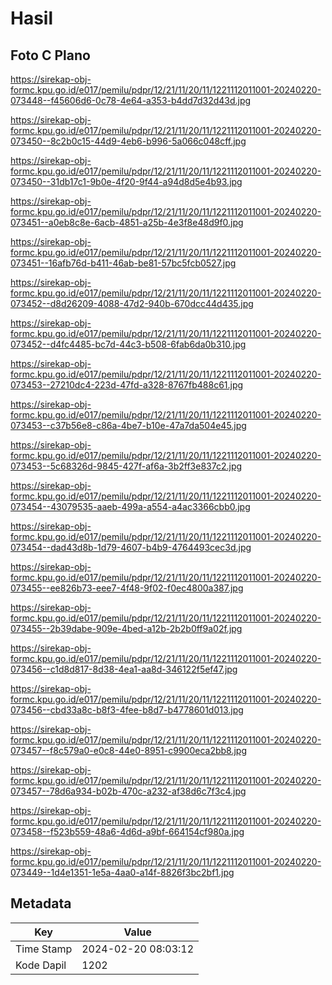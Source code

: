 # Hasil

## Foto C Plano

https://sirekap-obj-formc.kpu.go.id/e017/pemilu/pdpr/12/21/11/20/11/1221112011001-20240220-073448--f45606d6-0c78-4e64-a353-b4dd7d32d43d.jpg

https://sirekap-obj-formc.kpu.go.id/e017/pemilu/pdpr/12/21/11/20/11/1221112011001-20240220-073450--8c2b0c15-44d9-4eb6-b996-5a066c048cff.jpg

https://sirekap-obj-formc.kpu.go.id/e017/pemilu/pdpr/12/21/11/20/11/1221112011001-20240220-073450--31db17c1-9b0e-4f20-9f44-a94d8d5e4b93.jpg

https://sirekap-obj-formc.kpu.go.id/e017/pemilu/pdpr/12/21/11/20/11/1221112011001-20240220-073451--a0eb8c8e-6acb-4851-a25b-4e3f8e48d9f0.jpg

https://sirekap-obj-formc.kpu.go.id/e017/pemilu/pdpr/12/21/11/20/11/1221112011001-20240220-073451--16afb76d-b411-46ab-be81-57bc5fcb0527.jpg

https://sirekap-obj-formc.kpu.go.id/e017/pemilu/pdpr/12/21/11/20/11/1221112011001-20240220-073452--d8d26209-4088-47d2-940b-670dcc44d435.jpg

https://sirekap-obj-formc.kpu.go.id/e017/pemilu/pdpr/12/21/11/20/11/1221112011001-20240220-073452--d4fc4485-bc7d-44c3-b508-6fab6da0b310.jpg

https://sirekap-obj-formc.kpu.go.id/e017/pemilu/pdpr/12/21/11/20/11/1221112011001-20240220-073453--27210dc4-223d-47fd-a328-8767fb488c61.jpg

https://sirekap-obj-formc.kpu.go.id/e017/pemilu/pdpr/12/21/11/20/11/1221112011001-20240220-073453--c37b56e8-c86a-4be7-b10e-47a7da504e45.jpg

https://sirekap-obj-formc.kpu.go.id/e017/pemilu/pdpr/12/21/11/20/11/1221112011001-20240220-073453--5c68326d-9845-427f-af6a-3b2ff3e837c2.jpg

https://sirekap-obj-formc.kpu.go.id/e017/pemilu/pdpr/12/21/11/20/11/1221112011001-20240220-073454--43079535-aaeb-499a-a554-a4ac3366cbb0.jpg

https://sirekap-obj-formc.kpu.go.id/e017/pemilu/pdpr/12/21/11/20/11/1221112011001-20240220-073454--dad43d8b-1d79-4607-b4b9-4764493cec3d.jpg

https://sirekap-obj-formc.kpu.go.id/e017/pemilu/pdpr/12/21/11/20/11/1221112011001-20240220-073455--ee826b73-eee7-4f48-9f02-f0ec4800a387.jpg

https://sirekap-obj-formc.kpu.go.id/e017/pemilu/pdpr/12/21/11/20/11/1221112011001-20240220-073455--2b39dabe-909e-4bed-a12b-2b2b0ff9a02f.jpg

https://sirekap-obj-formc.kpu.go.id/e017/pemilu/pdpr/12/21/11/20/11/1221112011001-20240220-073456--c1d8d817-8d38-4ea1-aa8d-346122f5ef47.jpg

https://sirekap-obj-formc.kpu.go.id/e017/pemilu/pdpr/12/21/11/20/11/1221112011001-20240220-073456--cbd33a8c-b8f3-4fee-b8d7-b4778601d013.jpg

https://sirekap-obj-formc.kpu.go.id/e017/pemilu/pdpr/12/21/11/20/11/1221112011001-20240220-073457--f8c579a0-e0c8-44e0-8951-c9900eca2bb8.jpg

https://sirekap-obj-formc.kpu.go.id/e017/pemilu/pdpr/12/21/11/20/11/1221112011001-20240220-073457--78d6a934-b02b-470c-a232-af38d6c7f3c4.jpg

https://sirekap-obj-formc.kpu.go.id/e017/pemilu/pdpr/12/21/11/20/11/1221112011001-20240220-073458--f523b559-48a6-4d6d-a9bf-664154cf980a.jpg

https://sirekap-obj-formc.kpu.go.id/e017/pemilu/pdpr/12/21/11/20/11/1221112011001-20240220-073449--1d4e1351-1e5a-4aa0-a14f-8826f3bc2bf1.jpg


## Metadata

| Key        | Value               |
| ---------- | ------------------- |
| Time Stamp | 2024-02-20 08:03:12 |
| Kode Dapil | 1202                |



